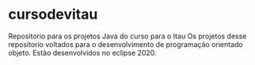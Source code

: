 # cursodevitau
Repositorio para os projetos Java do curso para o Itau
Os projetos desse repositorio voltados para o desenvolvimento de programação orientado objeto. Estão desenvolvidos no eclipse 2020.
